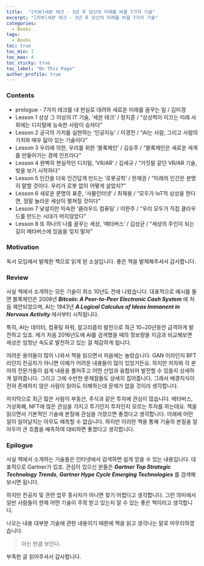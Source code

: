 ```yaml
---
title:  "[리뷰]세븐 테크 - 3년 후 당신의 미래를 바꿀 7가지 기술"
excerpt: "[리뷰]세븐 테크 - 3년 후 당신의 미래를 바꿀 7가지 기술"
categories:
  - Books
tags:
  - Books
toc: true
toc_min: 1
toc_max: 4
toc_sticky: true
toc_label: "On This Page"
author_profile: true
---
```


### Contents

* prologue - 7가지 테크를 내 현실로 데려와 새로운 미래를 꿈꾸는 일 / 김미경
* Lesson 1 상상 그 이상의 IT 기술, ‘세븐 테크’ / 정지훈 / “상상력이 이끄는 미래 사회에는 디지털에 능숙한 사람이 승자다”
* Lesson 2 궁극의 가치를 실현하는 ‘인공지능’ / 이경전 / “AI는 사람, 그리고 사람의 가치와 매우 닮아 있는 기술이다”
* Lesson 3 우리에 의한, 우리를 위한 ‘블록체인’ / 김승주 / “블록체인은 새로운 세계를 만들어가는 경제 인프라다”
* Lesson 4 완벽히 현실적인 디지털, ‘VR/AR’ / 김세규 / “거짓말 같던 VR/AR 기술, 빛을 보기 시작하다”
* Lesson 5 인간을 더욱 인간답게 만드는 ‘로봇공학’ / 한재권 / “미래의 인간은 분명히 말할 것이다. 우리가 로봇 없이 어떻게 살았지?”
* Lesson 6 새로운 문명의 표준, ‘사물인터넷’ / 최재붕 / “모두가 IoT적 상상을 한다면, 정말 놀라운 세상이 펼쳐질 것이다”
* Lesson 7 낯설지만 익숙한 ‘클라우드 컴퓨팅’ / 이한주 / “우리 모두가 직접 클라우드를 만드는 시대가 머지않았다”
* Lesson 8 또 하나의 나를 꿈꾸는 세상, ‘메타버스’ / 김상균 / “세상의 주인이 되는 길이 메타버스에 있음을 잊지 말자”

### Motivation

독서 모임에서 발제한 책으로 읽게 된 소설입니다. 좋은 책을 발제해주셔서 감사합니다.

### Review

사실 책에서 소개하는 모든 기술이 최소 10년도 전에 나왔습니다. 대표적으로 예시를 들면 블록체인은 2008년 ***Bitcoin: A Peer-to-Peer Electronic Cash System*** 에 처음 제안되었으며, AI는 1943년 ***A Logical Calculus of Ideas Immanent in Nervous Activity*** 에서부터 시작됩니다.

특히, AI는 데이터, 컴퓨팅 파워, 알고리즘의 발전으로 최근 10~20년동안 급격하게 발전하고 있죠. 제가 처음 2016년도에 AI를 검색했을 때의 정보량을 지금과 비교해보면 세상은 엄청난 속도로 발전하고 있는 걸 체감하게 됩니다.

어려운 용어들이 많이 나와서 책을 읽으면서 처음에는 놀랐습니다. GAN 이라던지 BFT 라던지 전공자가 아니면 이해가 어려운 내용들이 많이 있었거든요. 하지만 저자와 각 분야의 전문가들이 쉽게 내용을 풀어주고 어떤 산업과 융합되어 발전할 수 있을지 상세하게 알려줍니다. 그리고 그에 수반한 문제점들도 상세히 집어줍니다. 그래서 배경지식이 전혀 존재하지 않은 사람이 읽어도 이해하는데 문제가 없을 것이라 생각합니다.

마지막으로 최근 많은 사람이 부동산, 주식과 같은 투자에 관심이 많습니다. 메타버스, 가상화폐, NFT에 많은 관심을 가지고 투기인지 투자인지 모르는 투자를 하는데요. 책을 읽으면서 기본적인 기술에 본질에 관심을 가졌으면 좋겠다고 생각합니다. 미래에 어떤 일이 일어날지는 아무도 예측할 수 없습니다. 하지만 이러한 책을 통해 기술의 본질을 알아두어 큰 흐름을 예측하여 대비하면 좋겠다고 생각합니다.

### Epilogue

사실 책에서 소개하는 기술들은 인터넷에서 검색하면 쉽게 얻을 수 있는 내용입니다. 대표적으로 Gartner가 있죠. 관심이 있으신 분들은 ***Gartner Top Strategic Technology Trends***, ***Gartner Hype Cycle Emerging Technologies*** 를 검색해보시면 됩니다.

하지만 전공자 및 관련 업무 종사자가 아니면 찾기 어렵다고 생각합니다. 그런 의미에서 일반 사람들이 현재 어떤 기술이 주목 받고 있는지 알 수 있는 좋은 책이라고 생각합니다.

나오는 내용 대부분 기술에 관한 내용이기 때문에 책을 읽고 생각나는 말로 마무리하겠습니다.

> 아는 만큼 보인다.

부족한 글 읽어주셔서 감사합니다.
